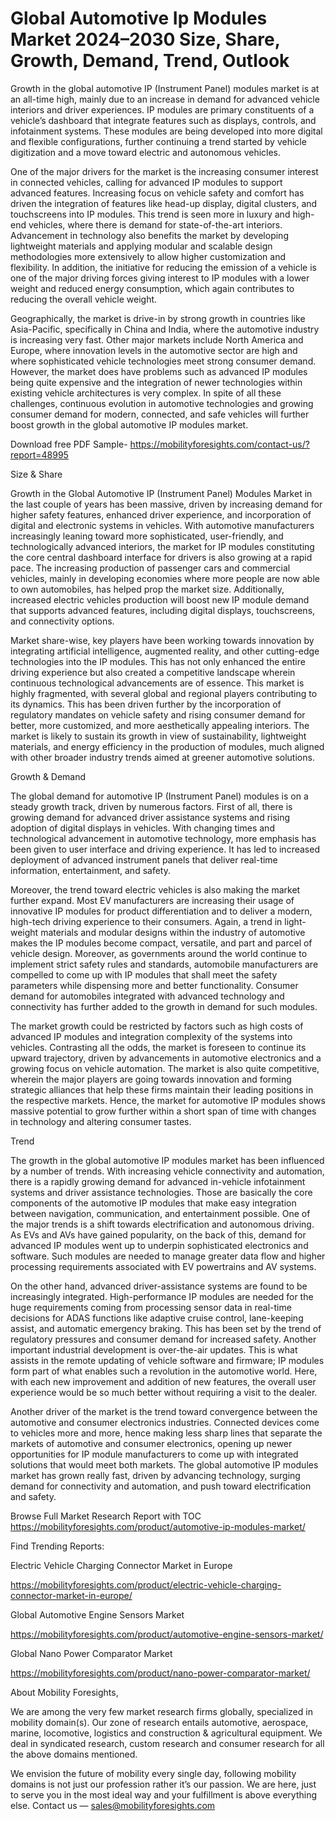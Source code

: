 # Global Automotive Ip Modules Market 2024–2030 Size, Share, Growth, Demand, Trend, Outlook
Growth in the global automotive IP (Instrument Panel) modules market is at an all-time high, mainly due to an increase in demand for advanced vehicle interiors and driver experiences. IP modules are primary constituents of a vehicle’s dashboard that integrate features such as displays, controls, and infotainment systems. These modules are being developed into more digital and flexible configurations, further continuing a trend started by vehicle digitization and a move toward electric and autonomous vehicles.

One of the major drivers for the market is the increasing consumer interest in connected vehicles, calling for advanced IP modules to support advanced features. Increasing focus on vehicle safety and comfort has driven the integration of features like head-up display, digital clusters, and touchscreens into IP modules. This trend is seen more in luxury and high-end vehicles, where there is demand for state-of-the-art interiors. Advancement in technology also benefits the market by developing lightweight materials and applying modular and scalable design methodologies more extensively to allow higher customization and flexibility. In addition, the initiative for reducing the emission of a vehicle is one of the major driving forces giving interest to IP modules with a lower weight and reduced energy consumption, which again contributes to reducing the overall vehicle weight.

Geographically, the market is drive-in by strong growth in countries like Asia-Pacific, specifically in China and India, where the automotive industry is increasing very fast. Other major markets include North America and Europe, where innovation levels in the automotive sector are high and where sophisticated vehicle technologies meet strong consumer demand. However, the market does have problems such as advanced IP modules being quite expensive and the integration of newer technologies within existing vehicle architectures is very complex. In spite of all these challenges, continuous evolution in automotive technologies and growing consumer demand for modern, connected, and safe vehicles will further boost growth in the global automotive IP modules market.

Download free PDF Sample- https://mobilityforesights.com/contact-us/?report=48995

Size & Share

Growth in the Global Automotive IP (Instrument Panel) Modules Market in the last couple of years has been massive, driven by increasing demand for higher safety features, enhanced driver experience, and incorporation of digital and electronic systems in vehicles. With automotive manufacturers increasingly leaning toward more sophisticated, user-friendly, and technologically advanced interiors, the market for IP modules constituting the core central dashboard interface for drivers is also growing at a rapid pace. The increasing production of passenger cars and commercial vehicles, mainly in developing economies where more people are now able to own automobiles, has helped prop the market size. Additionally, increased electric vehicles production will boost new IP module demand that supports advanced features, including digital displays, touchscreens, and connectivity options.

Market share-wise, key players have been working towards innovation by integrating artificial intelligence, augmented reality, and other cutting-edge technologies into the IP modules. This has not only enhanced the entire driving experience but also created a competitive landscape wherein continuous technological advancements are of essence. This market is highly fragmented, with several global and regional players contributing to its dynamics. This has been driven further by the incorporation of regulatory mandates on vehicle safety and rising consumer demand for better, more customized, and more aesthetically appealing interiors. The market is likely to sustain its growth in view of sustainability, lightweight materials, and energy efficiency in the production of modules, much aligned with other broader industry trends aimed at greener automotive solutions.

Growth & Demand

The global demand for automotive IP (Instrument Panel) modules is on a steady growth track, driven by numerous factors. First of all, there is growing demand for advanced driver assistance systems and rising adoption of digital displays in vehicles. With changing times and technological advancement in automotive technology, more emphasis has been given to user interface and driving experience. It has led to increased deployment of advanced instrument panels that deliver real-time information, entertainment, and safety.

Moreover, the trend toward electric vehicles is also making the market further expand. Most EV manufacturers are increasing their usage of innovative IP modules for product differentiation and to deliver a modern, high-tech driving experience to their consumers. Again, a trend in light-weight materials and modular designs within the industry of automotive makes the IP modules become compact, versatile, and part and parcel of vehicle design. Moreover, as governments around the world continue to implement strict safety rules and standards, automobile manufacturers are compelled to come up with IP modules that shall meet the safety parameters while dispensing more and better functionality. Consumer demand for automobiles integrated with advanced technology and connectivity has further added to the growth in demand for such modules.

The market growth could be restricted by factors such as high costs of advanced IP modules and integration complexity of the systems into vehicles. Contrasting all the odds, the market is foreseen to continue its upward trajectory, driven by advancements in automotive electronics and a growing focus on vehicle automation. The market is also quite competitive, wherein the major players are going towards innovation and forming strategic alliances that help these firms maintain their leading positions in the respective markets. Hence, the market for automotive IP modules shows massive potential to grow further within a short span of time with changes in technology and altering consumer tastes.

Trend

The growth in the global automotive IP modules market has been influenced by a number of trends. With increasing vehicle connectivity and automation, there is a rapidly growing demand for advanced in-vehicle infotainment systems and driver assistance technologies. Those are basically the core components of the automotive IP modules that make easy integration between navigation, communication, and entertainment possible. One of the major trends is a shift towards electrification and autonomous driving. As EVs and AVs have gained popularity, on the back of this, demand for advanced IP modules went up to underpin sophisticated electronics and software. Such modules are needed to manage greater data flow and higher processing requirements associated with EV powertrains and AV systems.

On the other hand, advanced driver-assistance systems are found to be increasingly integrated. High-performance IP modules are needed for the huge requirements coming from processing sensor data in real-time decisions for ADAS functions like adaptive cruise control, lane-keeping assist, and automatic emergency braking. This has been set by the trend of regulatory pressures and consumer demand for increased safety. Another important industrial development is over-the-air updates. This is what assists in the remote updating of vehicle software and firmware; IP modules form part of what enables such a revolution in the automotive world. Here, with each new improvement and addition of new features, the overall user experience would be so much better without requiring a visit to the dealer.

Another driver of the market is the trend toward convergence between the automotive and consumer electronics industries. Connected devices come to vehicles more and more, hence making less sharp lines that separate the markets of automotive and consumer electronics, opening up newer opportunities for IP module manufacturers to come up with integrated solutions that would meet both markets. The global automotive IP modules market has grown really fast, driven by advancing technology, surging demand for connectivity and automation, and push toward electrification and safety.

Browse Full Market Research Report with TOC https://mobilityforesights.com/product/automotive-ip-modules-market/

Find Trending Reports:

Electric Vehicle Charging Connector Market in Europe

https://mobilityforesights.com/product/electric-vehicle-charging-connector-market-in-europe/

Global Automotive Engine Sensors Market

https://mobilityforesights.com/product/automotive-engine-sensors-market/

Global Nano Power Comparator Market

https://mobilityforesights.com/product/nano-power-comparator-market/

About Mobility Foresights,

We are among the very few market research firms globally, specialized in mobility domain(s). Our zone of research entails automotive, aerospace, marine, locomotive, logistics and construction & agricultural equipment. We deal in syndicated research, custom research and consumer research for all the above domains mentioned.

We envision the future of mobility every single day, following mobility domains is not just our profession rather it’s our passion. We are here, just to serve you in the most ideal way and your fulfillment is above everything else. Contact us — sales@mobilityforesights.com
